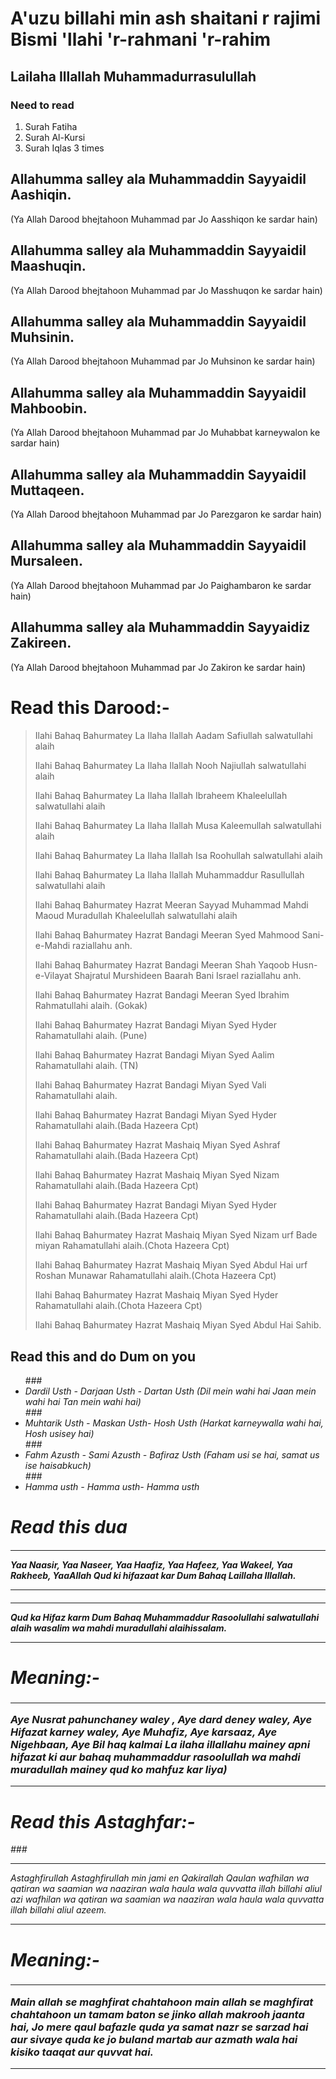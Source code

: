 # A'uzu billahi min ash shaitani r rajimi Bismi 'llahi 'r-rahmani 'r-rahim

## Lailaha Illallah Muhammadurrasulullah

### Need to read
1. Surah Fatiha
2. Surah Al-Kursi
3. Surah Iqlas  3 times

## Allahumma salley ala Muhammaddin Sayyaidil Aashiqin.
(Ya Allah Darood bhejtahoon Muhammad par Jo Aasshiqon ke sardar hain)

## Allahumma salley ala Muhammaddin Sayyaidil Maashuqin.
(Ya Allah Darood bhejtahoon Muhammad par Jo Masshuqon ke sardar hain)

## Allahumma salley ala Muhammaddin Sayyaidil Muhsinin.
(Ya Allah Darood bhejtahoon Muhammad par Jo Muhsinon ke sardar hain)

## Allahumma salley ala Muhammaddin Sayyaidil Mahboobin.
(Ya Allah Darood bhejtahoon Muhammad par Jo Muhabbat karneywalon ke sardar hain)

## Allahumma salley ala Muhammaddin Sayyaidil Muttaqeen.
(Ya Allah Darood bhejtahoon Muhammad par Jo Parezgaron ke sardar hain)

## Allahumma salley ala Muhammaddin Sayyaidil Mursaleen.
(Ya Allah Darood bhejtahoon Muhammad par Jo Paighambaron ke sardar hain)

##  Allahumma salley ala Muhammaddin Sayyaidiz Zakireen.
(Ya Allah Darood bhejtahoon Muhammad par Jo Zakiron ke sardar hain)


# Read this Darood:-
####
<blockquote>
<p>Ilahi Bahaq Bahurmatey La Ilaha Ilallah Aadam Safiullah salwatullahi alaih</p>
<p>Ilahi Bahaq Bahurmatey La Ilaha Ilallah Nooh Najiullah salwatullahi alaih</p>
<p>Ilahi Bahaq Bahurmatey La Ilaha Ilallah Ibraheem Khaleelullah salwatullahi alaih</p>
<p>Ilahi Bahaq Bahurmatey La Ilaha Ilallah Musa Kaleemullah salwatullahi alaih</p>
<p>Ilahi Bahaq Bahurmatey La Ilaha Ilallah Isa Roohullah salwatullahi alaih</p>
<p>Ilahi Bahaq Bahurmatey La Ilaha Ilallah Muhammaddur Rasullullah salwatullahi alaih</p>
<p>Ilahi Bahaq Bahurmatey Hazrat Meeran Sayyad Muhammad Mahdi Maoud Muradullah Khaleelullah salwatullahi alaih</p>
<p>Ilahi Bahaq Bahurmatey Hazrat Bandagi Meeran Syed Mahmood Sani-e-Mahdi raziallahu anh.</p>
<p>Ilahi Bahaq Bahurmatey Hazrat Bandagi Meeran Shah Yaqoob Husn-e-Vilayat Shajratul Murshideen Baarah Bani Israel raziallahu anh.</p>
<p>Ilahi Bahaq Bahurmatey Hazrat Bandagi Meeran Syed Ibrahim Rahmatullahi alaih. (Gokak) </p>
<p>Ilahi Bahaq Bahurmatey Hazrat Bandagi Miyan Syed Hyder Rahamatullahi alaih. (Pune) </p>
<p>Ilahi Bahaq Bahurmatey Hazrat Bandagi Miyan Syed Aalim  Rahamatullahi alaih. (TN) </p>
<p>Ilahi Bahaq Bahurmatey Hazrat Bandagi Miyan Syed Vali  Rahamatullahi alaih. </p>
<p>Ilahi Bahaq Bahurmatey Hazrat Bandagi Miyan Syed Hyder Rahamatullahi alaih.(Bada Hazeera Cpt) </p>
<p>Ilahi Bahaq Bahurmatey Hazrat Mashaiq Miyan Syed Ashraf Rahamatullahi alaih.(Bada Hazeera Cpt) </p>
<p>Ilahi Bahaq Bahurmatey Hazrat Mashaiq Miyan Syed Nizam Rahamatullahi alaih.(Bada Hazeera Cpt) </p>
<p>Ilahi Bahaq Bahurmatey Hazrat Bandagi Miyan Syed Hyder Rahamatullahi alaih.(Bada Hazeera Cpt) </p>
<p></p>
<p>Ilahi Bahaq Bahurmatey Hazrat Mashaiq Miyan Syed Nizam urf Bade miyan  Rahamatullahi alaih.(Chota Hazeera Cpt) </p>
<p>Ilahi Bahaq Bahurmatey Hazrat Mashaiq Miyan Syed Abdul Hai urf Roshan Munawar  Rahamatullahi alaih.(Chota Hazeera Cpt) </p>
<p>Ilahi Bahaq Bahurmatey Hazrat Mashaiq Miyan Syed Hyder Rahamatullahi alaih.(Chota Hazeera Cpt) </p>
<p>Ilahi Bahaq Bahurmatey Hazrat Mashaiq Miyan Syed Abdul Hai Sahib.</p>
</blockquote>

## Read this and do Dum on you
<ul>
### <li> <em> <em>Dardil Usth - Darjaan Usth - Dartan Usth (Dil mein wahi hai Jaan mein wahi hai Tan mein wahi hai)</em> </li>
### <li><em>Muhtarik Usth - Maskan Usth- Hosh Usth (Harkat karneywalla wahi hai, Hosh usisey hai)</em></li>
### <li><em>Fahm Azusth - Sami Azusth - Bafiraz Usth (Faham usi se hai, samat us ise haisabkuch)</em></li>
### <li>Hamma usth - Hamma usth- Hamma usth</li>
</ul>

# Read this dua
#### <hr />Yaa Naasir, Yaa Naseer, Yaa Haafiz, Yaa Hafeez, Yaa Wakeel, Yaa Rakheeb, YaaAllah Qud ki hifazaat kar Dum Bahaq Laillaha Illallah.<hr />
#### <hr />Qud ka Hifaz karm Dum Bahaq Muhammaddur Rasoolullahi salwatullahi alaih wasalim wa mahdi  muradullahi alaihissalam.<hr />

# Meaning:-
### <p><hr />Aye Nusrat pahunchaney waley , Aye dard deney waley, Aye Hifazat karney waley, Aye Muhafiz, Aye karsaaz, Aye Nigehbaan, Aye Bil haq kalmai La ilaha illallahu mainey apni hifazat ki aur bahaq muhammaddur rasoolullah wa mahdi muradullah mainey qud ko mahfuz kar liya) <hr /></p>

# Read this Astaghfar:-
###<p><hr /> Astaghfirullah Astaghfirullah min jami en   Qakirallah Qaulan  wafhilan wa qatiran wa saamian wa naaziran wala haula wala quvvatta illah billahi aliul azi  wafhilan wa qatiran wa saamian wa naaziran wala haula wala quvvatta illah billahi aliul azeem. <hr /></p>

# Meaning:-
###  <p><hr />  Main allah se maghfirat chahtahoon  main allah se maghfirat chahtahoon un tamam baton se jinko allah makrooh jaanta hai, Jo mere qaul bafazle  quda  ya samat nazr se sarzad hai aur sivaye quda ke jo buland martab aur azmath wala hai kisiko taaqat  aur quvvat hai.<hr /></p>


